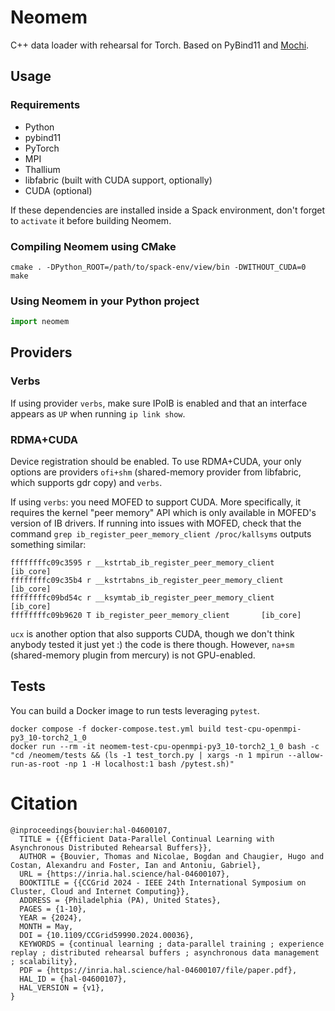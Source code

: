 # Neomem

C++ data loader with rehearsal for Torch. Based on PyBind11 and [Mochi](https://www.mcs.anl.gov/research/projects/mochi/).

## Usage

### Requirements

- Python
- pybind11
- PyTorch
- MPI
- Thallium
- libfabric (built with CUDA support, optionally)
- CUDA (optional)

If these dependencies are installed inside a Spack environment, don't forget to `activate` it before building Neomem.

### Compiling Neomem using CMake

```console
cmake . -DPython_ROOT=/path/to/spack-env/view/bin -DWITHOUT_CUDA=0
make
```

### Using Neomem in your Python project

```python
import neomem
```

## Providers

### Verbs

If using provider `verbs`, make sure IPoIB is enabled and that an interface appears as `UP` when running `ip link show`.

### RDMA+CUDA

Device registration should be enabled. To use RDMA+CUDA, your only options are providers `ofi+shm` (shared-memory provider from libfabric, which supports gdr copy) and `verbs`.

If using `verbs`: you need MOFED to support CUDA. More specifically, it requires the kernel "peer memory" API which is only available in MOFED's version of IB drivers. If running into issues with MOFED, check that the command `grep ib_register_peer_memory_client /proc/kallsyms` outputs something similar:

```console
ffffffffc09c3595 r __kstrtab_ib_register_peer_memory_client     [ib_core]
ffffffffc09c35b4 r __kstrtabns_ib_register_peer_memory_client   [ib_core]
ffffffffc09bd54c r __ksymtab_ib_register_peer_memory_client     [ib_core]
ffffffffc09b9620 T ib_register_peer_memory_client       [ib_core]
```

`ucx` is another option that also supports CUDA, though we don't think anybody tested it just yet :) the code is there though. However, `na+sm` (shared-memory plugin from mercury) is not GPU-enabled.

## Tests

You can build a Docker image to run tests leveraging `pytest`.

```console
docker compose -f docker-compose.test.yml build test-cpu-openmpi-py3_10-torch2_1_0
docker run --rm -it neomem-test-cpu-openmpi-py3_10-torch2_1_0 bash -c "cd /neomem/tests && (ls -1 test_torch.py | xargs -n 1 mpirun --allow-run-as-root -np 1 -H localhost:1 bash /pytest.sh)"
```

# Citation

```
@inproceedings{bouvier:hal-04600107,
  TITLE = {{Efficient Data-Parallel Continual Learning with Asynchronous Distributed Rehearsal Buffers}},
  AUTHOR = {Bouvier, Thomas and Nicolae, Bogdan and Chaugier, Hugo and Costan, Alexandru and Foster, Ian and Antoniu, Gabriel},
  URL = {https://inria.hal.science/hal-04600107},
  BOOKTITLE = {{CCGrid 2024 - IEEE 24th International Symposium on Cluster, Cloud and Internet Computing}},
  ADDRESS = {Philadelphia (PA), United States},
  PAGES = {1-10},
  YEAR = {2024},
  MONTH = May,
  DOI = {10.1109/CCGrid59990.2024.00036},
  KEYWORDS = {continual learning ; data-parallel training ; experience replay ; distributed rehearsal buffers ; asynchronous data management ; scalability},
  PDF = {https://inria.hal.science/hal-04600107/file/paper.pdf},
  HAL_ID = {hal-04600107},
  HAL_VERSION = {v1},
}
```
